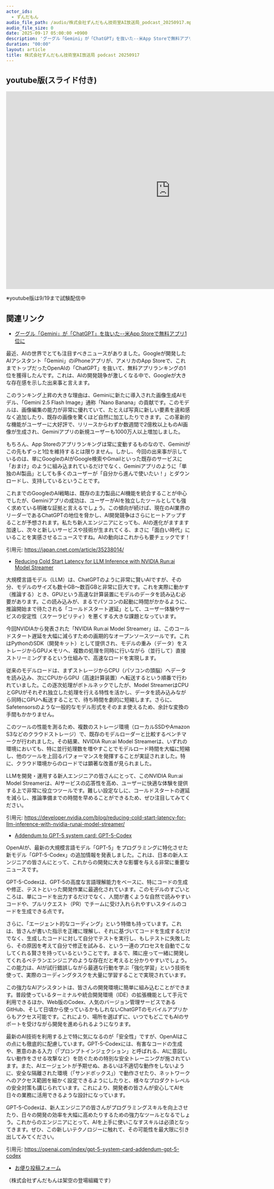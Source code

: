 ```yaml
---
actor_ids:
  - ずんだもん
audio_file_path: /audio/株式会社ずんだもん技術室AI放送局_podcast_20250917.mp3
audio_file_size: 0
date: 2025-09-17 05:00:00 +0900
description: 'グーグル「Gemini」が「ChatGPT」を抜いた--米App Storeで無料アプリ1位に、Reducing Cold Start Latency for LLM Inference with NVIDIA Run:ai Model Streamer、Addendum to GPT-5 system card: GPT-5-Codex'
duration: "00:00"
layout: article
title: 株式会社ずんだもん技術室AI放送局 podcast 20250917
---
```


## youtube版(スライド付き)

<iframe width="896" height="540" src="https://www.youtube.com/embed/Vd83Ro2EpKg?si=dMjKTMPdKAtvwNM1" title="YouTube video player" frameborder="0" allow="accelerometer; autoplay; clipboard-write; encrypted-media; gyroscope; picture-in-picture; web-share" referrerpolicy="strict-origin-when-cross-origin" allowfullscreen></iframe>

※youtube版は9/19まで試験配信中

## 関連リンク


- [グーグル「Gemini」が「ChatGPT」を抜いた--米App Storeで無料アプリ1位に](https://japan.cnet.com/article/35238014/)  


最近、AIの世界でとても注目すべきニュースがありました。Googleが開発したAIアシスタント「Gemini」のiPhoneアプリが、アメリカのApp Storeで、これまでトップだったOpenAIの「ChatGPT」を抜いて、無料アプリランキングの1位を獲得したんです。これは、AIの開発競争が激しくなる中で、Googleが大きな存在感を示した出来事と言えます。

このランキング上昇の大きな理由は、Geminiに新たに導入された画像生成AIモデル、「Gemini 2.5 Flash Image」通称「Nano Banana」の貢献です。このモデルは、画像編集の能力が非常に優れていて、たとえば写真に新しい要素を違和感なく追加したり、既存の画像を驚くほど自然に加工したりできます。この革新的な機能がユーザーに大好評で、リリースからわずか数週間で2億枚以上ものAI画像が生成され、Geminiアプリの新規ユーザーも1000万人以上増加しました。

もちろん、App Storeのアプリランキングは常に変動するものなので、Geminiがこの先もずっと1位を維持するとは限りません。しかし、今回の出来事が示しているのは、単にGoogleのAIがGoogle検索やGmailといった既存のサービスに「おまけ」のように組み込まれているだけでなく、Geminiアプリのように「単独のAI製品」としても多くのユーザーが「自分から進んで使いたい！」とダウンロードし、支持しているということです。

これまでのGoogleのAI戦略は、既存の主力製品にAI機能を統合することが中心でしたが、Geminiアプリの成功は、ユーザーがAIを独立したツールとしても強く求めている明確な証拠と言えるでしょう。この傾向が続けば、現在のAI業界のリーダーであるChatGPTの地位を脅かし、AI開発競争はさらにヒートアップすることが予想されます。私たち新人エンジニアにとっても、AIの進化がますます加速し、次々と新しいサービスや技術が生まれてくる、まさに「面白い時代」にいることを実感させるニュースですね。AIの動向はこれからも要チェックです！

引用元: https://japan.cnet.com/article/35238014/


- [Reducing Cold Start Latency for LLM Inference with NVIDIA Run:ai Model Streamer](https://developer.nvidia.com/blog/reducing-cold-start-latency-for-llm-inference-with-nvidia-runai-model-streamer/)  


大規模言語モデル（LLM）は、ChatGPTのように非常に賢いAIですが、その分、モデルのサイズも数十GB～数百GBと非常に巨大です。これを実際に動かす（推論する）とき、GPUという高速な計算装置にモデルのデータを読み込む必要があります。この読み込みが、まるでパソコンの起動に時間がかかるように、推論開始まで待たされる「コールドスタート遅延」として、ユーザー体験やサービスの安定性（スケーラビリティ）を悪くする大きな課題となっています。

今回NVIDIAから発表された「NVIDIA Run:ai Model Streamer」は、このコールドスタート遅延を大幅に減らすための画期的なオープンソースツールです。これはPythonのSDK（開発キット）として提供され、モデルの重み（データ）をストレージからGPUメモリへ、複数の処理を同時に行いながら（並行して）直接ストリーミングするという仕組みで、高速なロードを実現します。

従来のモデルロードは、まずストレージからCPU（パソコンの頭脳）へデータを読み込み、次にCPUからGPU（高速計算装置）へ転送するという順番で行われていました。この逐次処理がボトルネックでしたが、Model StreamerはCPUとGPUがそれぞれ独立した処理を行える特性を活かし、データを読み込みながら同時にGPUへ転送することで、待ち時間を劇的に短縮します。さらに、Safetensorsのような一般的なモデル形式をそのまま使えるため、余計な変換の手間もかかりません。

このツールの性能を測るため、複数のストレージ環境（ローカルSSDやAmazon S3などのクラウドストレージ）で、既存のモデルローダーと比較するベンチマークが行われました。その結果、NVIDIA Run:ai Model Streamerは、いずれの環境においても、特に並行処理数を増やすことでモデルロード時間を大幅に短縮し、他のツールを上回るパフォーマンスを発揮することが実証されました。特に、クラウド環境からのロードでは顕著な改善が見られました。

LLMを開発・運用する新人エンジニアの皆さんにとって、このNVIDIA Run:ai Model Streamerは、AIサービスの応答性を高め、ユーザーに快適な体験を提供する上で非常に役立つツールです。難しい設定なしに、コールドスタートの遅延を減らし、推論準備までの時間を早めることができるため、ぜひ注目してみてください。

引用元: https://developer.nvidia.com/blog/reducing-cold-start-latency-for-llm-inference-with-nvidia-runai-model-streamer/


- [Addendum to GPT-5 system card: GPT-5-Codex](https://openai.com/index/gpt-5-system-card-addendum-gpt-5-codex)  


OpenAIが、最新の大規模言語モデル「GPT-5」をプログラミングに特化させた新モデル「GPT-5-Codex」の追加情報を発表しました。これは、日本の新人エンジニアの皆さんにとって、これからの開発に大きな影響を与える非常に重要なニュースです。

GPT-5-Codexは、GPT-5の高度な言語理解能力をベースに、特にコードの生成や修正、テストといった開発作業に最適化されています。このモデルのすごいところは、単にコードを出力するだけでなく、人間が書くような自然で読みやすいコードや、プルリクエスト（PR）でチームに受け入れられやすいスタイルのコードを生成できる点です。

さらに、「エージェント的なコーディング」という特徴も持っています。これは、皆さんが書いた指示を正確に理解し、それに基づいてコードを生成するだけでなく、生成したコードに対して自分でテストを実行し、もしテストに失敗したら、その原因を考えて自分で修正を試みる、という一連のプロセスを自動でこなしてくれる賢さを持っているということです。まるで、隣に座って一緒に開発してくれるベテランエンジニアのような存在だと考えると分かりやすいでしょう。この能力は、AIが試行錯誤しながら最適な行動を学ぶ「強化学習」という技術を使って、実際のコーディングタスクを大量に学習することで実現されています。

この強力なAIアシスタントは、皆さんの開発環境に簡単に組み込むことができます。普段使っているターミナルや統合開発環境（IDE）の拡張機能として手元で利用できるほか、Web版のCodex、人気のバージョン管理サービスであるGitHub、そして日頃から使っているかもしれないChatGPTのモバイルアプリからもアクセス可能です。これにより、場所を選ばずに、いつでもどこでもAIのサポートを受けながら開発を進められるようになります。

最新のAI技術を利用する上で特に気になるのが「安全性」ですが、OpenAIはこの点にも徹底的に配慮しています。GPT-5-Codexには、有害なコードの生成や、悪意のある入力（「プロンプトインジェクション」と呼ばれる、AIに意図しない動作をさせる攻撃など）を防ぐための特別な安全トレーニングが施されています。また、AIエージェントが予期せぬ、あるいは不適切な動作をしないように、安全な隔離された環境（「サンドボックス」）で動作させたり、ネットワークへのアクセス範囲を細かく設定できるようにしたりと、様々なプロダクトレベルの安全対策も講じられています。これにより、開発者の皆さんが安心してAIを日々の業務に活用できるような設計になっています。

GPT-5-Codexは、新人エンジニアの皆さんがプログラミングスキルを向上させたり、日々の開発の効率を大幅に高めたりするための強力なツールとなるでしょう。これからのエンジニアにとって、AIを上手に使いこなすスキルは必須となってきます。ぜひ、この新しいテクノロジーに触れて、その可能性を最大限に引き出してみてください。

引用元: https://openai.com/index/gpt-5-system-card-addendum-gpt-5-codex



- [お便り投稿フォーム](https://forms.gle/ffg4JTfqdiqK62qf9)

（株式会社ずんだもんは架空の登場組織です）

